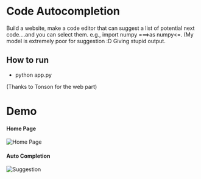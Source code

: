 # Code Autocompletion

Build a website, make a code editor that can suggest a list of potential next code....and you can select them. e.g.,  import numpy ===>as numpy<=. (My model is extremely poor for suggestion :D Giving stupid output.

## How to run
- python app.py

(Thanks to Tonson for the web part)
# Demo
#### Home Page
![Home Page](https://github.com/SakibBinAlam/Natural-Language-Processing/blob/main/Code%20Autocompletion/1.png)

#### Auto Completion
![Suggestion](https://github.com/SakibBinAlam/Natural-Language-Processing/blob/main/Code%20Autocompletion/2.png)
